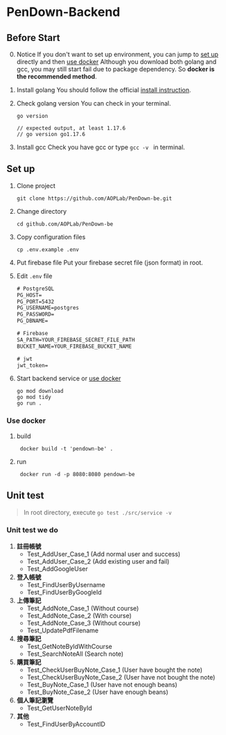 # PenDown-Backend

## Before Start

0. Notice
   If you don't want to set up environment, you can jump to [set up](#set-up) directly and then [use docker](#use-docker)
    Although you download both golang and gcc, you may still start fail due to package dependency. So **docker is the recommended method**.
    <br />

1. Install golang
    You should follow the official [install instruction](https://go.dev/doc/install).
    <br />

2. Check golang version
    You can check in your terminal.

    ```shell
    go version

    // expected output, at least 1.17.6
    // go version go1.17.6
    ```

3. Install gcc
   Check you have gcc or type `gcc -v ` in terminal.
   

## Set up

1. Clone project

    ```shell
    git clone https://github.com/AOPLab/PenDown-be.git
    ```

2. Change directory

   ```shell
   cd github.com/AOPLab/PenDown-be
   ```

3. Copy configuration files

    ```shell
    cp .env.example .env
    ```

4. Put firebase file
   Put your firebase secret file (json format) in root.
   <br />

5. Edit `.env` file

    ```txt
    # PostgreSQL
    PG_HOST=
    PG_PORT=5432
    PG_USERNAME=postgres
    PG_PASSWORD=
    PG_DBNAME=

    # Firebase
    SA_PATH=YOUR_FIREBASE_SECRET_FILE_PATH
    BUCKET_NAME=YOUR_FIREBASE_BUCKET_NAME

    # jwt
    jwt_token=
    ```

6. Start backend service or [use docker](#use-docker)

    ```shell
    go mod download
    go mod tidy
    go run .
    ```

### Use docker

1. build

   ```shell
    docker build -t 'pendown-be' .
   ```

2. run

   ```shell
    docker run -d -p 8080:8080 pendown-be
   ```

## Unit test

> In root directory, execute `go test ./src/service -v`

### Unit test we do

1. **註冊帳號**
   * Test_AddUser_Case_1 (Add normal user and success)
   * Test_AddUser_Case_2 (Add existing user and fail)
   * Test_AddGoogleUser
2. **登入帳號**
   * Test_FindUserByUsername
   * Test_FindUserByGoogleId
3. **上傳筆記**
   * Test_AddNote_Case_1 (Without course)
   * Test_AddNote_Case_2 (With course)
   * Test_AddNote_Case_3 (Without course)
   * Test_UpdatePdfFilename
4. **搜尋筆記**
   * Test_GetNoteByIdWithCourse
   * Test_SearchNoteAll (Search note)
5. **購買筆記**
   * Test_CheckUserBuyNote_Case_1 (User have bought the note)
   * Test_CheckUserBuyNote_Case_2 (User have not bought the note)
   * Test_BuyNote_Case_1 (User have not enough beans)
   * Test_BuyNote_Case_2 (User have enough beans)
6. **個人筆記瀏覽**
   * Test_GetUserNoteById
7. **其他**
   * Test_FindUserByAccountID
